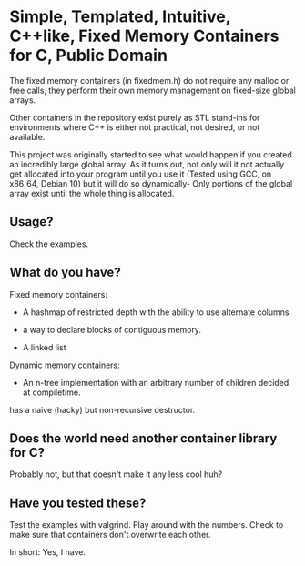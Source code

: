 # Simple, Templated, Intuitive, C++like, Fixed Memory Containers for C, Public Domain

The fixed memory containers (in fixedmem.h) do not require any malloc or free calls, they perform
their own memory management on fixed-size global arrays.

Other containers in the repository exist purely as STL stand-ins for environments where C++ is either
not practical, not desired, or not available.



This project was originally started to see what would happen if you created an incredibly large
global array. As it turns out, not only will it not actually get allocated into your program
until you use it (Tested using GCC, on x86_64, Debian 10) but it will do so dynamically- Only portions
of the global array exist until the whole thing is allocated.

## Usage?

Check the examples.

## What do you have?

Fixed memory containers:

* A hashmap of restricted depth with the ability to use alternate columns 

* a way to declare blocks of contiguous memory.

* A linked list

Dynamic memory containers:

* An n-tree implementation with an arbitrary number of children decided at compiletime.

has a naive (hacky) but non-recursive destructor.

## Does the world need another container library for C?

Probably not, but that doesn't make it any less cool huh? 

## Have you tested these?

Test the examples with valgrind. Play around with the numbers. Check to make sure that containers don't
overwrite each other.

In short: Yes, I have.

